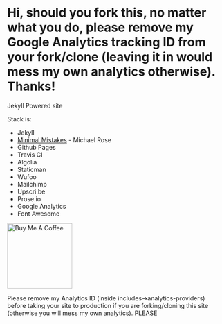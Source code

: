 
# **Hi, should you fork this, no matter what you do, please remove my Google Analytics tracking ID from your fork/clone (leaving it in would mess my own analytics otherwise). Thanks!**

Jekyll Powered site

Stack is:
- Jekyll
- [Minimal Mistakes](https://github.com/mmistakes/minimal-mistakes) - Michael Rose
- Github Pages
- Travis CI
- Algolia
- Staticman
- Wufoo
- Mailchimp
- Upscri.be
- Prose.io
- Google Analytics
- Font Awesome

<a href="https://www.buymeacoffee.com/experienceconomy" target="_blank"><img src="https://cdn.buymeacoffee.com/buttons/lato-blue.png" alt="Buy Me A Coffee" width=150rem ></a>

Please remove my Analytics ID (inside includes->analytics-providers) before taking your site to production if you are forking/cloning this site (otherwise you will mess my own analytics). PLEASE
